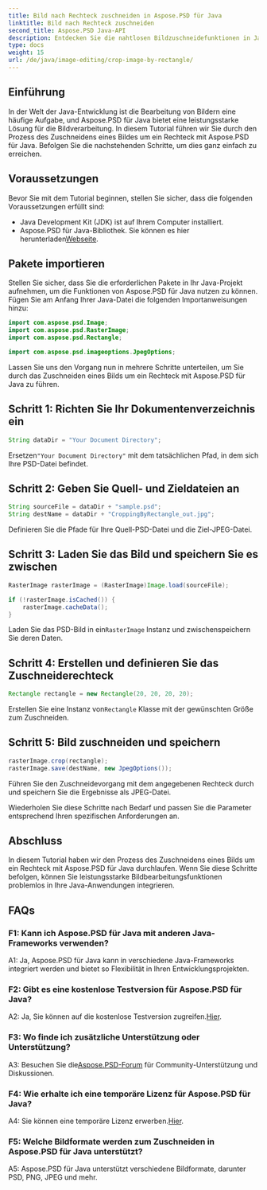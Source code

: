 ```yaml
---
title: Bild nach Rechteck zuschneiden in Aspose.PSD für Java
linktitle: Bild nach Rechteck zuschneiden
second_title: Aspose.PSD Java-API
description: Entdecken Sie die nahtlosen Bildzuschneidefunktionen in Java mit Aspose.PSD. Befolgen Sie unsere Schritt-für-Schritt-Anleitung zum mühelosen Zuschneiden von Bildern mit Aspose.PSD für Java.
type: docs
weight: 15
url: /de/java/image-editing/crop-image-by-rectangle/
---
```

## Einführung

In der Welt der Java-Entwicklung ist die Bearbeitung von Bildern eine häufige Aufgabe, und Aspose.PSD für Java bietet eine leistungsstarke Lösung für die Bildverarbeitung. In diesem Tutorial führen wir Sie durch den Prozess des Zuschneidens eines Bildes um ein Rechteck mit Aspose.PSD für Java. Befolgen Sie die nachstehenden Schritte, um dies ganz einfach zu erreichen.

## Voraussetzungen

Bevor Sie mit dem Tutorial beginnen, stellen Sie sicher, dass die folgenden Voraussetzungen erfüllt sind:

- Java Development Kit (JDK) ist auf Ihrem Computer installiert.
-  Aspose.PSD für Java-Bibliothek. Sie können es hier herunterladen[Webseite](https://releases.aspose.com/psd/java/).

## Pakete importieren

Stellen Sie sicher, dass Sie die erforderlichen Pakete in Ihr Java-Projekt aufnehmen, um die Funktionen von Aspose.PSD für Java nutzen zu können. Fügen Sie am Anfang Ihrer Java-Datei die folgenden Importanweisungen hinzu:

```java
import com.aspose.psd.Image;
import com.aspose.psd.RasterImage;
import com.aspose.psd.Rectangle;

import com.aspose.psd.imageoptions.JpegOptions;
```

Lassen Sie uns den Vorgang nun in mehrere Schritte unterteilen, um Sie durch das Zuschneiden eines Bilds um ein Rechteck mit Aspose.PSD für Java zu führen.

## Schritt 1: Richten Sie Ihr Dokumentenverzeichnis ein

```java
String dataDir = "Your Document Directory";
```

 Ersetzen`"Your Document Directory"` mit dem tatsächlichen Pfad, in dem sich Ihre PSD-Datei befindet.

## Schritt 2: Geben Sie Quell- und Zieldateien an

```java
String sourceFile = dataDir + "sample.psd";
String destName = dataDir + "CroppingByRectangle_out.jpg";
```

Definieren Sie die Pfade für Ihre Quell-PSD-Datei und die Ziel-JPEG-Datei.

## Schritt 3: Laden Sie das Bild und speichern Sie es zwischen

```java
RasterImage rasterImage = (RasterImage)Image.load(sourceFile);

if (!rasterImage.isCached()) {
    rasterImage.cacheData();
}
```

 Laden Sie das PSD-Bild in ein`RasterImage` Instanz und zwischenspeichern Sie deren Daten.

## Schritt 4: Erstellen und definieren Sie das Zuschneiderechteck

```java
Rectangle rectangle = new Rectangle(20, 20, 20, 20);
```

 Erstellen Sie eine Instanz von`Rectangle` Klasse mit der gewünschten Größe zum Zuschneiden.

## Schritt 5: Bild zuschneiden und speichern

```java
rasterImage.crop(rectangle);
rasterImage.save(destName, new JpegOptions());
```

Führen Sie den Zuschneidevorgang mit dem angegebenen Rechteck durch und speichern Sie die Ergebnisse als JPEG-Datei.

Wiederholen Sie diese Schritte nach Bedarf und passen Sie die Parameter entsprechend Ihren spezifischen Anforderungen an.

## Abschluss

In diesem Tutorial haben wir den Prozess des Zuschneidens eines Bilds um ein Rechteck mit Aspose.PSD für Java durchlaufen. Wenn Sie diese Schritte befolgen, können Sie leistungsstarke Bildbearbeitungsfunktionen problemlos in Ihre Java-Anwendungen integrieren.

## FAQs

### F1: Kann ich Aspose.PSD für Java mit anderen Java-Frameworks verwenden?

A1: Ja, Aspose.PSD für Java kann in verschiedene Java-Frameworks integriert werden und bietet so Flexibilität in Ihren Entwicklungsprojekten.

### F2: Gibt es eine kostenlose Testversion für Aspose.PSD für Java?

 A2: Ja, Sie können auf die kostenlose Testversion zugreifen.[Hier](https://releases.aspose.com/).

### F3: Wo finde ich zusätzliche Unterstützung oder Unterstützung?

 A3: Besuchen Sie die[Aspose.PSD-Forum](https://forum.aspose.com/c/psd/34) für Community-Unterstützung und Diskussionen.

### F4: Wie erhalte ich eine temporäre Lizenz für Aspose.PSD für Java?

 A4: Sie können eine temporäre Lizenz erwerben.[Hier](https://purchase.aspose.com/temporary-license/).

### F5: Welche Bildformate werden zum Zuschneiden in Aspose.PSD für Java unterstützt?

A5: Aspose.PSD für Java unterstützt verschiedene Bildformate, darunter PSD, PNG, JPEG und mehr.